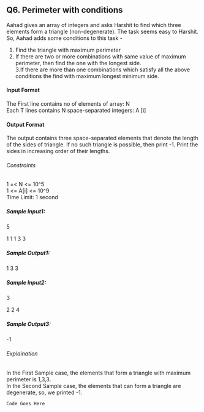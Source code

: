 ## Q6. Perimeter with conditions

Aahad gives an array of integers and asks Harshit to find which three elements form a triangle (non-degenerate). The task seems easy to Harshit.         
So, Aahad adds some conditions to this task -         
1. Find the triangle with maximum perimeter        
2. If there are two or more combinations with same value of maximum perimeter, then find the one with the longest side.     
3.If there are more than one combinations which satisfy all the above conditions the find with maximum longest minimum side.     

#### Input Format     
The First line contains no of elements of array: N    
Each T lines contains N space-separated integers: A [i]     
#### Output Format      
The output contains three space-separated elements that denote the length of the sides of triangle. If no such triangle is possible, then print -1. Print the sides in increasing order of their lengths.     
###### Constraints     
1 =< N <= 10^5     
1 <= A[i] <= 10^9      
Time Limit: 1 second     

##### Sample Input1:    
5   

1 1 1 3 3     
##### Sample Output1:     
1 3 3      
##### Sample Input2:     
3   
   
2 2 4    
##### Sample Output3:     
-1     
###### Explaination      
In the First Sample case, the elements that form a triangle with maximum perimeter is 1,3,3.    
In the Second Sample case, the elements that can form a triangle are degenerate, so, we printed -1.  


````
Code Goes Here

````
